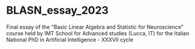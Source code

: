 # BLASN_essay_2023
Final essay of the "Basic Linear Algebra and Statistic for Neuroscience" course held by IMT School for Advanced studies (Lucca, IT) for the Italian National PhD in Artificial Intelligence - XXXVII cycle
